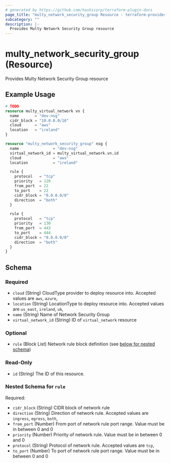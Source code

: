 ```yaml
---
# generated by https://github.com/hashicorp/terraform-plugin-docs
page_title: "multy_network_security_group Resource - terraform-provider-multy"
subcategory: ""
description: |-
  Provides Multy Network Security Group resource
---
```


# multy_network_security_group (Resource)

Provides Multy Network Security Group resource

## Example Usage

```terraform
# TODO
resource multy_virtual_network vn {
  name       = "dev-nsg"
  cidr_block = "10.0.0.0/16"
  cloud      = "aws"
  location   = "ireland"
}

resource "multy_network_security_group" nsg {
  name               = "dev-nsg"
  virtual_network_id = multy_virtual_network.vn.id
  cloud              = "aws"
  location           = "ireland"

  rule {
    protocol   = "tcp"
    priority   = 120
    from_port  = 22
    to_port    = 22
    cidr_block = "0.0.0.0/0"
    direction  = "both"
  }

  rule {
    protocol   = "tcp"
    priority   = 130
    from_port  = 443
    to_port    = 444
    cidr_block = "0.0.0.0/0"
    direction  = "both"
  }
}
```

<!-- schema generated by tfplugindocs -->
## Schema

### Required

- `cloud` (String) CloudType provider to deploy resource into. Accepted values are `aws`, `azure`,
- `location` (String) LocationType to deploy resource into. Accepted values are `us_east`, `ireland`, `uk`,
- `name` (String) Name of Network Security Group
- `virtual_network_id` (String) ID of `virtual_network` resource

### Optional

- `rule` (Block List) Network rule block definition (see [below for nested schema](#nestedblock--rule))

### Read-Only

- `id` (String) The ID of this resource.

<a id="nestedblock--rule"></a>
### Nested Schema for `rule`

Required:

- `cidr_block` (String) CIDR block of network rule
- `direction` (String) Direction of network rule. Accepted values are `ingress`, `egress`, `both`,
- `from_port` (Number) From port of network rule port range. Value must be in between 0 and 0
- `priority` (Number) Priority of network rule. Value must be in between 0 and 0
- `protocol` (String) Protocol of network rule. Accepted values are `tcp`,
- `to_port` (Number) To port of network rule port range. Value must be in between 0 and 0


